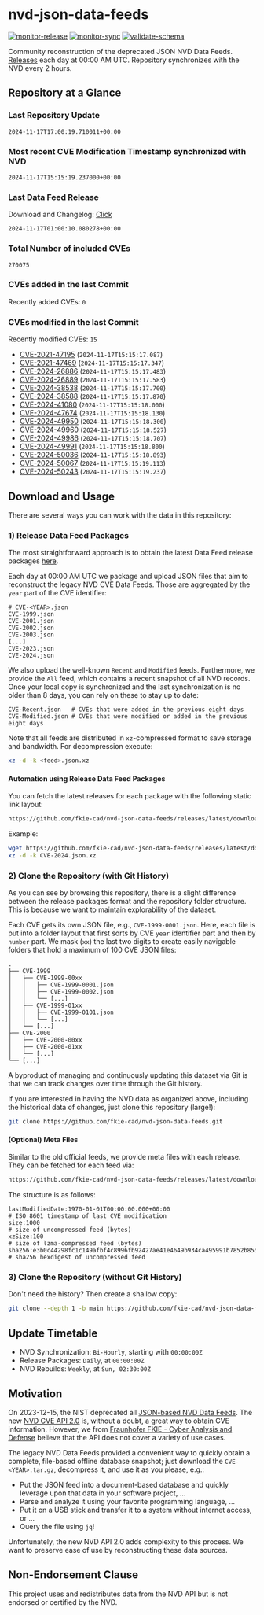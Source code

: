 # nvd-json-data-feeds

[![monitor-release](https://github.com/fkie-cad/nvd-json-data-feeds/actions/workflows/monitor_release.yml/badge.svg)](https://github.com/fkie-cad/nvd-json-data-feeds/actions/workflows/monitor_release.yml)
[![monitor-sync](https://github.com/fkie-cad/nvd-json-data-feeds/actions/workflows/monitor_sync.yml/badge.svg)](https://github.com/fkie-cad/nvd-json-data-feeds/actions/workflows/monitor_sync.yml)
[![validate-schema](https://github.com/fkie-cad/nvd-json-data-feeds/actions/workflows/validate_schema.yml/badge.svg)](https://github.com/fkie-cad/nvd-json-data-feeds/actions/workflows/validate_schema.yml)

Community reconstruction of the deprecated JSON NVD Data Feeds.
[Releases](https://github.com/fkie-cad/nvd-json-data-feeds/releases/latest) each day at 00:00 AM UTC.
Repository synchronizes with the NVD every 2 hours.

## Repository at a Glance

### Last Repository Update

```plain
2024-11-17T17:00:19.710011+00:00
```

### Most recent CVE Modification Timestamp synchronized with NVD

```plain
2024-11-17T15:15:19.237000+00:00
```

### Last Data Feed Release

Download and Changelog: [Click](https://github.com/fkie-cad/nvd-json-data-feeds/releases/latest)

```plain
2024-11-17T01:00:10.080278+00:00
```

### Total Number of included CVEs

```plain
270075
```

### CVEs added in the last Commit

Recently added CVEs: `0`



### CVEs modified in the last Commit

Recently modified CVEs: `15`

- [CVE-2021-47195](CVE-2021/CVE-2021-471xx/CVE-2021-47195.json) (`2024-11-17T15:15:17.087`)
- [CVE-2021-47469](CVE-2021/CVE-2021-474xx/CVE-2021-47469.json) (`2024-11-17T15:15:17.347`)
- [CVE-2024-26886](CVE-2024/CVE-2024-268xx/CVE-2024-26886.json) (`2024-11-17T15:15:17.483`)
- [CVE-2024-26889](CVE-2024/CVE-2024-268xx/CVE-2024-26889.json) (`2024-11-17T15:15:17.583`)
- [CVE-2024-38538](CVE-2024/CVE-2024-385xx/CVE-2024-38538.json) (`2024-11-17T15:15:17.700`)
- [CVE-2024-38588](CVE-2024/CVE-2024-385xx/CVE-2024-38588.json) (`2024-11-17T15:15:17.870`)
- [CVE-2024-41080](CVE-2024/CVE-2024-410xx/CVE-2024-41080.json) (`2024-11-17T15:15:18.000`)
- [CVE-2024-47674](CVE-2024/CVE-2024-476xx/CVE-2024-47674.json) (`2024-11-17T15:15:18.130`)
- [CVE-2024-49950](CVE-2024/CVE-2024-499xx/CVE-2024-49950.json) (`2024-11-17T15:15:18.300`)
- [CVE-2024-49960](CVE-2024/CVE-2024-499xx/CVE-2024-49960.json) (`2024-11-17T15:15:18.527`)
- [CVE-2024-49986](CVE-2024/CVE-2024-499xx/CVE-2024-49986.json) (`2024-11-17T15:15:18.707`)
- [CVE-2024-49991](CVE-2024/CVE-2024-499xx/CVE-2024-49991.json) (`2024-11-17T15:15:18.800`)
- [CVE-2024-50036](CVE-2024/CVE-2024-500xx/CVE-2024-50036.json) (`2024-11-17T15:15:18.893`)
- [CVE-2024-50067](CVE-2024/CVE-2024-500xx/CVE-2024-50067.json) (`2024-11-17T15:15:19.113`)
- [CVE-2024-50243](CVE-2024/CVE-2024-502xx/CVE-2024-50243.json) (`2024-11-17T15:15:19.237`)


## Download and Usage

There are several ways you can work with the data in this repository:

### 1) Release Data Feed Packages

The most straightforward approach is to obtain the latest Data Feed release packages [here](https://github.com/fkie-cad/nvd-json-data-feeds/releases/latest).

Each day at 00:00 AM UTC we package and upload JSON files that aim to reconstruct the legacy NVD CVE Data Feeds.
Those are aggregated by the `year` part of the CVE identifier:

```
# CVE-<YEAR>.json
CVE-1999.json
CVE-2001.json
CVE-2002.json
CVE-2003.json
[...]
CVE-2023.json
CVE-2024.json
```

We also upload the well-known `Recent` and `Modified` feeds.
Furthermore, we provide the `All` feed, which contains a recent snapshot of all NVD records.
Once your local copy is synchronized and the last synchronization is no older than 8 days, you can rely on these to stay up to date:

```plain
CVE-Recent.json   # CVEs that were added in the previous eight days
CVE-Modified.json # CVEs that were modified or added in the previous eight days
```

Note that all feeds are distributed in `xz`-compressed format to save storage and bandwidth.
For decompression execute:

```sh
xz -d -k <feed>.json.xz
```

#### Automation using Release Data Feed Packages

You can fetch the latest releases for each package with the following static link layout:

```sh
https://github.com/fkie-cad/nvd-json-data-feeds/releases/latest/download/CVE-<YEAR>.json.xz
```

Example:

```sh
wget https://github.com/fkie-cad/nvd-json-data-feeds/releases/latest/download/CVE-2024.json.xz
xz -d -k CVE-2024.json.xz
```

### 2) Clone the Repository (with Git History)

As you can see by browsing this repository, there is a slight difference between the release packages format and the repository folder structure.
This is because we want to maintain explorability of the dataset.

Each CVE gets its own JSON file, e.g., `CVE-1999-0001.json`.
Here, each file is put into a folder layout that first sorts by CVE `year` identifier part and then by `number` part.
We mask (`xx`) the last two digits to create easily navigable folders that hold a maximum of 100 CVE JSON files:

```plain
.
├── CVE-1999
│   ├── CVE-1999-00xx
│   │   ├── CVE-1999-0001.json
│   │   ├── CVE-1999-0002.json
│   │   └── [...]
│   ├── CVE-1999-01xx
│   │   ├── CVE-1999-0101.json
│   │   └── [...]
│   └── [...]
├── CVE-2000
│   ├── CVE-2000-00xx
│   ├── CVE-2000-01xx
│   └── [...]
└── [...]
```

A byproduct of managing and continuously updating this dataset via Git is that we can track changes over time through the Git history.

If you are interested in having the NVD data as organized above, including the historical data of changes, just clone this repository (large!):

```sh
git clone https://github.com/fkie-cad/nvd-json-data-feeds.git
```

#### (Optional) Meta Files

Similar to the old official feeds, we provide meta files with each release. They can be fetched for each feed via:

```sh
https://github.com/fkie-cad/nvd-json-data-feeds/releases/latest/download/CVE-<YEAR>.meta
```

The structure is as follows:

```plain
lastModifiedDate:1970-01-01T00:00:00.000+00:00                          # ISO 8601 timestamp of last CVE modification
size:1000                                                               # size of uncompressed feed (bytes)
xzSize:100                                                              # size of lzma-compressed feed (bytes)
sha256:e3b0c44298fc1c149afbf4c8996fb92427ae41e4649b934ca495991b7852b855 # sha256 hexdigest of uncompressed feed
```

### 3) Clone the Repository (without Git History)

Don't need the history? Then create a shallow copy:

```sh
git clone --depth 1 -b main https://github.com/fkie-cad/nvd-json-data-feeds.git
```


## Update Timetable

* NVD Synchronization: `Bi-Hourly`, starting with `00:00:00Z`
* Release Packages: `Daily`, at `00:00:00Z`
* NVD Rebuilds: `Weekly`, at `Sun, 02:30:00Z`


## Motivation

On 2023-12-15, the NIST deprecated all [JSON-based NVD Data Feeds](https://nvd.nist.gov/vuln/data-feeds#divRetirementBanner-1).
The new [NVD CVE API 2.0](https://nvd.nist.gov/developers/vulnerabilities) is, without a doubt, a great way to obtain CVE information.
However, we from [Fraunhofer FKIE - Cyber Analysis and Defense](https://www.fkie.fraunhofer.de/en/departments/cad.html) believe that the API does not cover a variety of use cases.

The legacy NVD Data Feeds provided a convenient way to quickly obtain a complete, file-based offline database snapshot; just download the `CVE-<YEAR>.tar.gz`, decompress it, and use it as you please, e.g.:

- Put the JSON feed into a document-based database and quickly leverage upon that data in your software project, ...
- Parse and analyze it using your favorite programming language, ...
- Put it on a USB stick and transfer it to a system without internet access, or ...
- Query the file using `jq`!

Unfortunately, the new NVD API 2.0 adds complexity to this process.
We want to preserve ease of use by reconstructing these data sources.

## Non-Endorsement Clause

This project uses and redistributes data from the NVD API but is not endorsed or certified by the NVD.